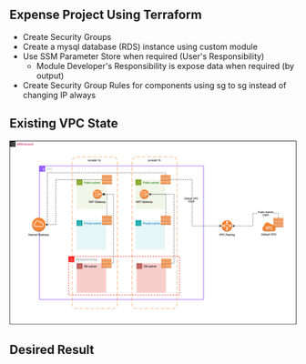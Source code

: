 ## Expense Project Using Terraform

- Create Security Groups
- Create a mysql database (RDS) instance using custom module
- Use SSM Parameter Store when required (User's Responsibility)
  - Module Developer's Responsibility is expose data when required (by output)
- Create Security Group Rules for components using sg to sg instead of changing IP always

## Existing VPC State

![](../assignment-svgs/vpc-v4.drawio.svg)

## Desired Result
